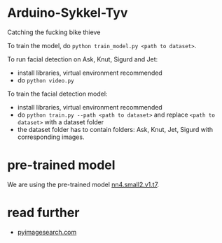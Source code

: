 # Arduino-Sykkel-Tyv
Catching the fucking bike thieve 

To train the model, do `python train_model.py <path to dataset>`.

To run facial detection on Ask, Knut, Sigurd and Jet:
- install libraries, virtual environment recommended
- do `python video.py`

To train the facial detection model:
- install libraries, virtual environment recommended
- do `python train.py --path <path to dataset>` and replace `<path to dataset>` with a dataset folder
- the dataset folder has to contain folders: Ask, Knut, Jet, Sigurd with corresponding images.

# pre-trained model
We are using the pre-trained model [nn4.small2.v1.t7](https://cmusatyalab.github.io/openface/models-and-accuracies/).

# read further
- [pyimagesearch.com](https://pyimagesearch.com/2018/09/24/opencv-face-recognition/)
